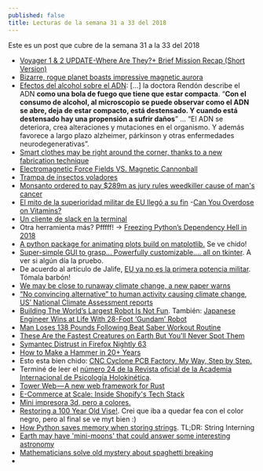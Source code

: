 ```yaml
---
published: false
title: Lecturas de la semana 31 a 33 del 2018
---
```

Este es un post que cubre de la semana 31 a la 33 del 2018

- [Voyager 1 & 2 UPDATE-Where Are They?+ Brief Mission Recap (Short Version)](https://www.youtube.com/watch?v=EoJa4-l_HJE)
- [Bizarre, rogue planet boasts impressive magnetic aurora](https://www.zmescience.com/science/news-science/rogue-planet-magnetic-aurora-07082018/)
- [Efectos del alcohol sobre el ADN](https://espaciomex.com/historias-mextraordinarias/adela-rendon-la-mexicana-que-estudia-los-efectos-del-alcohol-sobre-el-adn/): [...] la doctora Rendón describe el ADN **como una bola de fuego que tiene que estar compacta**. “**Con el consumo de alcohol, al microscopio se puede observar como el ADN se abre, deja de estar compacto, está destensado. Y cuando está destensado hay una propensión a sufrir daños**” ... “El ADN se deteriora, crea alteraciones y mutaciones en el organismo. Y además favorece a largo plazo alzheimer, párkinson y otras enfermedades neurodegenerativas”.
- [Smart clothes may be right around the corner, thanks to a new fabrication technique](https://www.zmescience.com/science/news-science/smart-clothing-fabrics-08082018/)
- [Electromagnetic Force Fields VS. Magnetic Cannonball](https://www.youtube.com/watch?v=xUqbcpQqxhg)
- [Trampa de insectos voladores](https://www.youtube.com/watch?v=5C_2XgxzqyU)
- [Monsanto ordered to pay $289m as jury rules weedkiller cause of man's cancer](https://www.yahoo.com/news/monsanto-ordered-pay-289m-jury-223836772.html)
- [El mito de la superioridad militar de EU llegó a su fin](http://www.jornada.com.mx/2018/08/12/opinion/012o1pol)
-[Can You Overdose on Vitamins?](https://www.youtube.com/watch?v=AY6Bg4GzCGs)
- [Un cliente de slack en la terminal](https://github.com/haskellcamargo/sclack)
- Otra herramienta más? Pfffff! -> [Freezing Python’s Dependency Hell in 2018](https://tech.instacart.com/freezing-pythons-dependency-hell-in-2018-f1076d625241)
- [ A python package for animating plots build on matplotlib.](https://github.com/t-makaro/animatplot) Se ve chido!
- [ Super-simple GUI to grasp... Powerfully customizable.... all on tkinter](https://github.com/MikeTheWatchGuy/PySimpleGUI). A ver si algún día la pruebo.
- De acuerdo al artículo de Jalife, [EU ya no es la primera potencia militar](http://www.jornada.com.mx/2018/08/12/opinion/012o1pol). Tómala barbón!
- [We may be close to runaway climate change, a new paper warns](https://www.zmescience.com/science/climate-change-loop-825123419/)
- [“No convincing alternative” to human activity causing climate change, US’ National Climate Assessment reports](https://www.zmescience.com/science/no-alternative-global-warming-06082018/)
- [Building The World’s Largest Robot Is Not Fun](https://www.geek.com/tech/building-the-worlds-largest-robot-is-not-fun-1748683/). También: [Japanese Engineer Wins at Life With 28-Foot ‘Gundam’ Robot](https://www.geek.com/tech/japanese-engineer-wins-at-life-with-28-foot-gundam-robot-1737084/)
- [Man Loses 138 Pounds Following Beat Saber Workout Routine](https://vrscout.com/news/man-loses-138-pounds-beat-saber/)
- [These Are the Fastest Creatures on Earth But You'll Never Spot Them ](https://www.livescience.com/63303-fastest-creature-single-cell-nanobot.html)
- [ Symantec Distrust in Firefox Nightly 63 ](https://blog.nightly.mozilla.org/2018/08/14/symantec-distrust-in-firefox-nightly-63/)
- [How to Make a Hammer in 20+ Years](https://www.instructables.com/id/How-to-Make-a-Hammer-in-20-Years/)
- Esto esta bien chido: [CNC Cyclone PCB Factory, My Way, Step by Step.](https://www.instructables.com/id/Cyclone-PCB-Factory-My-Way-Step-by-Step/)
- Terminé de leer el [número 24 de la Revista oficial de la Academia Internacional de Psicología Holokinética](https://revista.psicologiaholokinetica.org/sites/default/files/REVISTAPH-24.pdf).
- [Tower Web — A new web framework for Rust](https://medium.com/@carllerche/tower-web-a-new-web-framework-for-rust-e2912856851b)
- [E-Commerce at Scale: Inside Shopify's Tech Stack ](https://shopifyengineering.myshopify.com/blogs/engineering/e-commerce-at-scale-inside-shopifys-tech-stack)
- [Mini impresora 3d, pero a colores.](https://www.pddnet.com/videos/2018/08/da-vinci-mini-full-color-3d-printer-your-desktop)
- [Restoring a 100 Year Old Vise!](https://www.instructables.com/id/Restoring-a-100-Year-Old-Vise/). Crei que iba a quedar fea con el color negro, pero al final se ve myt bien :)
- [How Python saves memory when storing strings](https://rushter.com/blog/python-strings-and-memory/). TL;DR: String Interning
- [Earth may have 'mini-moons' that could answer some interesting astronomy](https://www.zmescience.com/science/news-science/mini-moons-asteroids-0432423/)
- [Mathematicians solve old mystery about spaghetti breaking](https://www.zmescience.com/science/physics/mathematicians-pasta-breaking-16082018/)
- 
